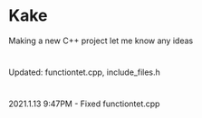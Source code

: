 # Kake

Making a new C++ project let me know any ideas
# 
Updated: functiontet.cpp, include_files.h
#
2021.1.13 9:47PM - Fixed functiontet.cpp
